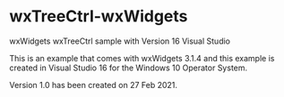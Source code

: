 # wxTreeCtrl-wxWidgets
wxWidgets wxTreeCtrl sample with Version 16 Visual Studio

This is an example that comes with wxWidgets 3.1.4 and this example is created in Visual Studio 16 for the Windows 10 Operator System. 



Version 1.0 has been created on 27 Feb 2021. 
